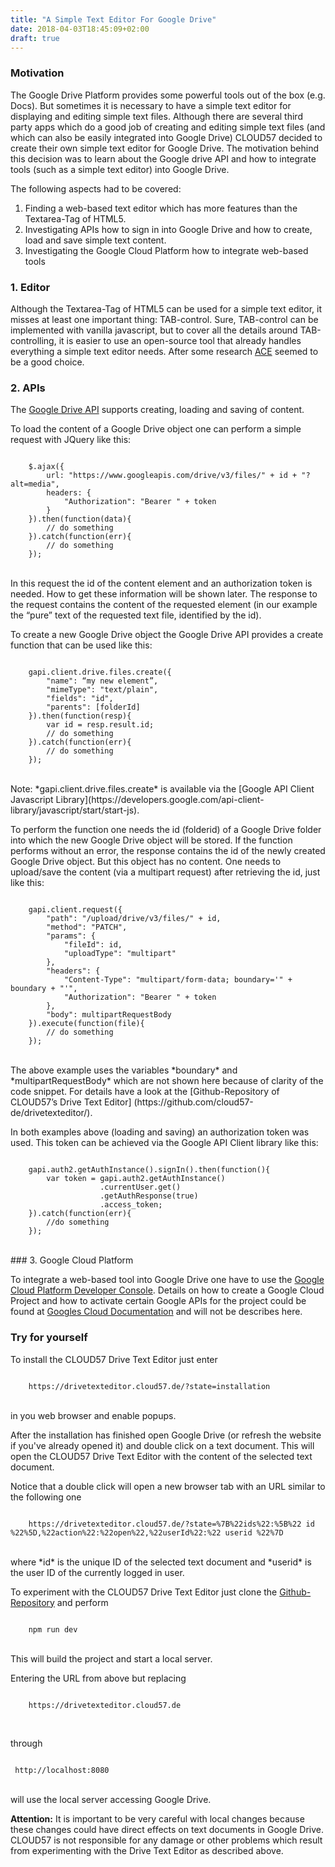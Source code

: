 ```yaml
---
title: "A Simple Text Editor For Google Drive"
date: 2018-04-03T18:45:09+02:00
draft: true
---
```


### Motivation
The Google Drive Platform provides some powerful tools out of the box (e.g. Docs). But sometimes it is necessary to have a simple text editor for displaying and editing simple text files. Although there are several third party apps which do a good job of creating and editing simple text files (and which can also be easily integrated into Google Drive) CLOUD57 decided to create their own simple text editor for Google Drive. The motivation behind this decision was to learn about the Google drive API and how to integrate tools (such as a simple text editor) into Google Drive.  

The following aspects had to be covered:  
1. Finding a web-based text editor which has more features than the Textarea-Tag of HTML5.  
2. Investigating APIs how to sign in into Google Drive and how to create, load and save simple text content.  
3. Investigating the Google Cloud Platform how to integrate web-based tools  

### 1. Editor

Although the Textarea-Tag of HTML5 can be used for a simple text editor, it misses at least one important thing: TAB-control. Sure, TAB-control can be implemented with vanilla javascript, but to cover all the details around TAB-controlling, it is easier to use an open-source tool that already handles everything a simple text editor needs. After some research [ACE](https://ace.c9.io/) seemed to be a good choice.

### 2. APIs
The [Google Drive API](https://developers.google.com/drive/v3/web/about-sdk) supports creating, loading and saving of content.  

To load the content of a Google Drive object one can perform a simple request with JQuery like this:  
```

    $.ajax({
        url: "https://www.googleapis.com/drive/v3/files/" + id + "?alt=media",
        headers: {
            "Authorization": "Bearer " + token
        }
    }).then(function(data){
        // do something
    }).catch(function(err){
        // do something
    });

```
<br>
In this request the id of the content element and an authorization token is needed. How to get these information will be shown later. The response to the request contains the content of the requested element (in our example the “pure” text of the requested text file, identified by the id).  

To create a new Google Drive object the Google Drive API provides a create function that can be used like this:  
```

    gapi.client.drive.files.create({
        "name": “my new element”,
        "mimeType": "text/plain",
        "fields": "id",
        "parents": [folderId]
    }).then(function(resp){
        var id = resp.result.id;
    	// do something
    }).catch(function(err){
    	// do something
    });

```
<br>
Note: *gapi.client.drive.files.create* is available via the [Google API Client Javascript Library](https://developers.google.com/api-client-library/javascript/start/start-js).  

To perform the function one needs the id (folderid) of a Google Drive folder into which the new Google Drive object will be stored. If the function performs without an error, the response contains the id of the newly created Google Drive object. But this object has no content. One needs to upload/save the content (via a multipart request) after retrieving the id, just like this:  

```

    gapi.client.request({
        "path": "/upload/drive/v3/files/" + id,
        "method": "PATCH",
        "params": {
            "fileId": id,
            "uploadType": "multipart"
        },
        "headers": {
            "Content-Type": "multipart/form-data; boundary='" + boundary + "'",
            "Authorization": "Bearer " + token
        },
        "body": multipartRequestBody
    }).execute(function(file){
    	// do something
    });

```
<br>
The above example uses the variables *boundary* and *multipartRequestBody* which are not shown here because of clarity of the code snippet. For details have a look at the [Github-Repository of CLOUD57’s Drive Text Editor] (https://github.com/cloud57-de/drivetexteditor/).  

In both examples above (loading and saving) an authorization token was used. This token can be achieved via the Google API Client library like this:  

```

    gapi.auth2.getAuthInstance().signIn().then(function(){
        var token = gapi.auth2.getAuthInstance()
                    .currentUser.get()
                    .getAuthResponse(true)
                    .access_token;
    }).catch(function(err){
        //do something
    });

```
<br>
### 3. Google Cloud Platform

To integrate a web-based tool into Google Drive one have to use the [Google Cloud Platform Developer Console](https://console.developers.google.com/).
Details on how to create a Google Cloud Project and how to activate certain Google APIs for the project could be found at [Googles Cloud Documentation](https://cloud.google.com/resource-manager/docs/creating-managing-projects) and will not be describes here.
<br>

### Try for yourself
To install the CLOUD57 Drive Text Editor just enter  
```

    https://drivetexteditor.cloud57.de/?state=installation

```
<br>
in you web browser and enable popups.  

After the installation has finished open Google Drive (or refresh the website if you've already opened it) and double click on a text document. This will open the CLOUD57 Drive Text Editor with the content of the selected text document.

Notice that a double click will open a new browser tab with an URL similar to the following one   

```

    https://drivetexteditor.cloud57.de/?state=%7B%22ids%22:%5B%22 id %22%5D,%22action%22:%22open%22,%22userId%22:%22 userid %22%7D

```
<br>
where *id* is the unique ID of the selected text document and *userid* is the user ID of the currently logged in user.

To experiment with the CLOUD57 Drive Text Editor just clone the [Github-Repository](https://github.com/cloud57-de/drivetexteditor/) and perform    

```

    npm run dev

```
<br>
This will build the project and start a local server.  

Entering the URL from above but replacing  

```

    https://drivetexteditor.cloud57.de

```
<br>

through  

```

 http://localhost:8080

```
<br>
will use the local server accessing Google Drive.  

**Attention:** It is important to be very careful with local changes because these changes could have direct effects on text documents in Google Drive. CLOUD57 is not responsible for any damage or other problems which result from experimenting with the Drive Text Editor as described above.

<br><br><br>
